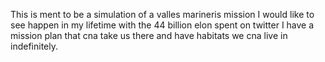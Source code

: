 This is ment to be a simulation  of a valles marineris mission I would like to see happen in my lifetime with the 44 billion elon spent on twitter I have a mission plan that cna take us there and have 
habitats we cna live in indefinitely.
